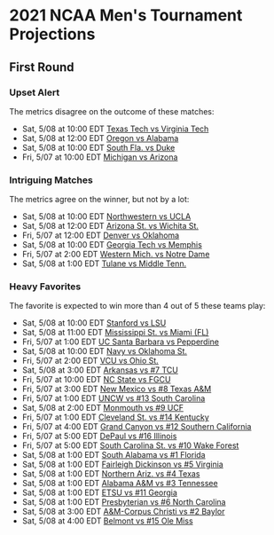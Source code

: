 # 2021 NCAA Men's Tournament Projections

## First Round

### Upset Alert

The metrics disagree on the outcome of these matches:

- Sat, 5/08 at 10:00 EDT	[Texas Tech vs Virginia Tech](.)
- Sat, 5/08 at 12:00 EDT	[Oregon vs Alabama](.)
- Sat, 5/08 at 10:00 EDT	[South Fla. vs Duke](.)
- Fri, 5/07 at 10:00 EDT	[Michigan vs Arizona](.)

### Intriguing Matches

The metrics agree on the winner, but not by a lot:

- Sat, 5/08 at 10:00 EDT	[Northwestern vs UCLA](.)
- Sat, 5/08 at 12:00 EDT	[Arizona St. vs Wichita St.](.)
- Fri, 5/07 at 12:00 EDT	[Denver vs Oklahoma](.)
- Sat, 5/08 at 10:00 EDT	[Georgia Tech vs Memphis](.)
- Fri, 5/07 at  2:00 EDT	[Western Mich. vs Notre Dame](.)
- Sat, 5/08 at  1:00 EDT	[Tulane vs Middle Tenn.](.)

### Heavy Favorites

The favorite is expected to win more than 4 out of 5 these teams play:

- Sat, 5/08 at 10:00 EDT	[Stanford vs LSU](.)
- Sat, 5/08 at 11:00 EDT	[Mississippi St. vs Miami (FL)](.)
- Fri, 5/07 at  1:00 EDT	[UC Santa Barbara vs Pepperdine](.)
- Sat, 5/08 at 10:00 EDT	[Navy vs Oklahoma St.](.)
- Fri, 5/07 at  2:00 EDT	[VCU vs Ohio St.](.)
- Sat, 5/08 at  3:00 EDT	[Arkansas vs #7 TCU](.)
- Fri, 5/07 at 10:00 EDT	[NC State vs FGCU](.)
- Fri, 5/07 at  3:00 EDT	[New Mexico vs #8 Texas A&M](.)
- Fri, 5/07 at  1:00 EDT	[UNCW vs #13 South Carolina](.)
- Sat, 5/08 at  2:00 EDT	[Monmouth vs #9 UCF](.)
- Fri, 5/07 at  1:00 EDT	[Cleveland St. vs #14 Kentucky](.)
- Fri, 5/07 at  4:00 EDT	[Grand Canyon vs #12 Southern California](.)
- Fri, 5/07 at  5:00 EDT	[DePaul vs #16 Illinois](.)
- Fri, 5/07 at  5:00 EDT	[South Carolina St. vs #10 Wake Forest](.)
- Sat, 5/08 at  1:00 EDT	[South Alabama vs #1 Florida](.)
- Sat, 5/08 at  1:00 EDT	[Fairleigh Dickinson vs #5 Virginia](.)
- Sat, 5/08 at  1:00 EDT	[Northern Ariz. vs #4 Texas](.)
- Sat, 5/08 at  1:00 EDT	[Alabama A&M vs #3 Tennessee](.)
- Sat, 5/08 at  1:00 EDT	[ETSU vs #11 Georgia](.)
- Sat, 5/08 at  1:00 EDT	[Presbyterian vs #6 North Carolina](.)
- Sat, 5/08 at  3:00 EDT	[A&M-Corpus Christi vs #2 Baylor](.)
- Sat, 5/08 at  4:00 EDT	[Belmont vs #15 Ole Miss](.)